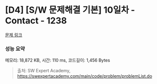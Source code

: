 # [D4] [S/W 문제해결 기본] 10일차 - Contact - 1238 

[문제 링크](https://swexpertacademy.com/main/code/problem/problemDetail.do?contestProbId=AV15B1cKAKwCFAYD) 

### 성능 요약

메모리: 18,872 KB, 시간: 110 ms, 코드길이: 1,456 Bytes



> 출처: SW Expert Academy, https://swexpertacademy.com/main/code/problem/problemList.do